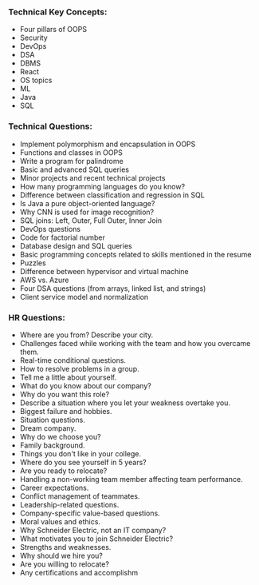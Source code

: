 ### **Technical Key Concepts:**

- Four pillars of OOPS
- Security
- DevOps
- DSA
- DBMS
- React
- OS topics
- ML
- Java
- SQL

### **Technical Questions:**

- Implement polymorphism and encapsulation in OOPS
- Functions and classes in OOPS
- Write a program for palindrome
- Basic and advanced SQL queries
- Minor projects and recent technical projects
- How many programming languages do you know?
- Difference between classification and regression in SQL
- Is Java a pure object-oriented language?
- Why CNN is used for image recognition?
- SQL joins: Left, Outer, Full Outer, Inner Join
- DevOps questions
- Code for factorial number
- Database design and SQL queries
- Basic programming concepts related to skills mentioned in the resume
- Puzzles
- Difference between hypervisor and virtual machine
- AWS vs. Azure
- Four DSA questions (from arrays, linked list, and strings)
- Client service model and normalization

### **HR Questions:**

- Where are you from? Describe your city.
- Challenges faced while working with the team and how you overcame them.
- Real-time conditional questions.
- How to resolve problems in a group.
- Tell me a little about yourself.
- What do you know about our company?
- Why do you want this role?
- Describe a situation where you let your weakness overtake you.
- Biggest failure and hobbies.
- Situation questions.
- Dream company.
- Why do we choose you?
- Family background.
- Things you don't like in your college.
- Where do you see yourself in 5 years?
- Are you ready to relocate?
- Handling a non-working team member affecting team performance.
- Career expectations.
- Conflict management of teammates.
- Leadership-related questions.
- Company-specific value-based questions.
- Moral values and ethics.
- Why Schneider Electric, not an IT company?
- What motivates you to join Schneider Electric?
- Strengths and weaknesses.
- Why should we hire you?
- Are you willing to relocate?
- Any certifications and accomplishm
